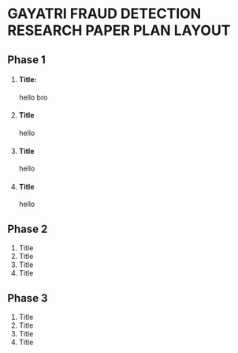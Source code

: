 <h1>GAYATRI FRAUD DETECTION RESEARCH PAPER PLAN LAYOUT</h1>

## Phase 1

1. #### Title:
   hello bro
2. #### Title
   hello
3. #### Title
   hello
4. #### Title
   hello

## Phase 2

1. Title
2. Title
3. Title
4. Title

## Phase 3

1. Title
2. Title
3. Title
4. Title

